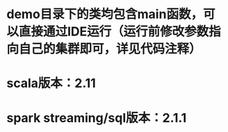 # demo目录下的类均包含main函数，可以直接通过IDE运行（运行前修改参数指向自己的集群即可，详见代码注释）

# scala版本：2.11

# spark streaming/sql版本：2.1.1